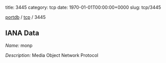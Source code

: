 title: 3445
category: tcp
date: 1970-01-01T00:00:00+0000
slug: tcp/3445

[portdb](/) / [tcp](/category/tcp.html) / 3445


## IANA Data

_Name:_ monp

_Description:_ Media Object Network Protocol

